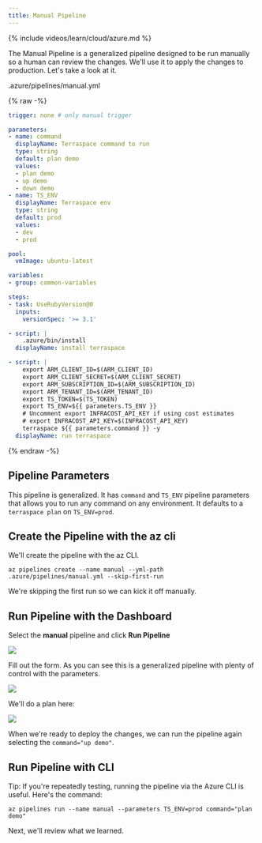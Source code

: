 ```yaml
---
title: Manual Pipeline
---
```


{% include videos/learn/cloud/azure.md %}

The Manual Pipeline is a generalized pipeline designed to be run manually so a human can review the changes.  We'll use it to apply the changes to production. Let's take a look at it.

.azure/pipelines/manual.yml

{% raw -%}
```yaml
trigger: none # only manual trigger

parameters:
- name: command
  displayName: Terraspace command to run
  type: string
  default: plan demo
  values:
  - plan demo
  - up demo
  - down demo
- name: TS_ENV
  displayName: Terraspace env
  type: string
  default: prod
  values:
  - dev
  - prod

pool:
  vmImage: ubuntu-latest

variables:
- group: common-variables

steps:
- task: UseRubyVersion@0
  inputs:
    versionSpec: '>= 3.1'

- script: |
    .azure/bin/install
  displayName: install terraspace

- script: |
    export ARM_CLIENT_ID=$(ARM_CLIENT_ID)
    export ARM_CLIENT_SECRET=$(ARM_CLIENT_SECRET)
    export ARM_SUBSCRIPTION_ID=$(ARM_SUBSCRIPTION_ID)
    export ARM_TENANT_ID=$(ARM_TENANT_ID)
    export TS_TOKEN=$(TS_TOKEN)
    export TS_ENV=${{ parameters.TS_ENV }}
    # Uncomment export INFRACOST_API_KEY if using cost estimates
    # export INFRACOST_API_KEY=$(INFRACOST_API_KEY)
    terraspace ${{ parameters.command }} -y
  displayName: run terraspace

```
{% endraw -%}

## Pipeline Parameters

This pipeline is generalized. It has `command` and `TS_ENV` pipeline parameters that allows you to run any command on any environment. It defaults to a `terraspace plan` on `TS_ENV=prod`.

## Create the Pipeline with the az cli

We'll create the pipeline with the az CLI.

    az pipelines create --name manual --yml-path .azure/pipelines/manual.yml --skip-first-run

We're skipping the first run so we can kick it off manually.

## Run Pipeline with the Dashboard

Select the **manual** pipeline and click **Run Pipeline**

![](https://img.boltops.com/images/terraspace/cloud/ci/azure/manual/run-pipeline-button.png)

Fill out the form. As you can see this is a generalized pipeline with plenty of control with the parameters.

![](https://img.boltops.com/images/terraspace/cloud/ci/azure/manual/run-pipeline-form-v2.png)

We'll do a plan here:

![](https://img.boltops.com/images/terraspace/cloud/ci/azure/manual/terraspace-logs-v2.png)

When we're ready to deploy the changes, we can run the pipeline again selecting the `command="up demo"`.

## Run Pipeline with CLI

Tip: If you're repeatedly testing, running the pipeline via the Azure CLI is useful. Here's the command:

    az pipelines run --name manual --parameters TS_ENV=prod command="plan demo"

Next, we'll review what we learned.
